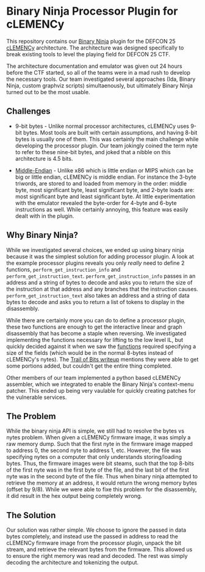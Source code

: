 # Binary Ninja Processor Plugin for cLEMENCy

This repository contains our [Binary Ninja](https://binary.ninja/) plugin for
the DEFCON 25 [cLEMENCy](https://github.com/legitbs/cLEMENCy) architecture.  The
architecture was designed specifically to break existing tools to level the 
playing field for DEFCON 25 CTF.

The architecture documentation and emulator was given out 24 hours before the
CTF started, so all of the teams were in a mad rush to develop the necessary
tools. Our team investigated several approaches (Ida, Binary Ninja, custom
graphviz scripts) simultaenously, but ultimately Binary Ninja turned out to be
the most usable.

## Challenges

* 9-bit bytes - Unlike normal processor architectures, cLEMENCy uses 9-bit bytes. 
Most tools are built with certain assumptions, and having 8-bit bytes is usually
one of them.  This was certainly the main challenge while developing the
processor plugin.  Our team jokingly coined the term nyte to refer to these
nine-bit bytes, and joked that a nibble on this architecture is 4.5 bits.

* [Middle-Endian](https://en.wikipedia.org/wiki/Endianness#Middle-endian) -
Unlike x86 which is little endian or MIPS which can be big or little endian,
cLEMENCy is middle endian.  For instance the 3-byte triwords, are stored to and
loaded from memory in the order: middle byte, most significant byte, least
significant byte, and 2-byte loads are: most significant byte and least
significant byte.  At little experimentation with the emulator revealed the
byte-order for 4-byte and 6-byte instructions as well.  While certainly
annoying, this feature was easily dealt with in the plugin.

## Why Binary Ninja?

While we investigated several choices, we ended up using binary ninja because
it was the simplest solution for adding processor plugin.  A look at the
example processor plugins reveals you only *really* need to define 2 functions,
`perform_get_instruction_info` and `perform_get_instruction_text`.
`perform_get_instruction_info` passes in an address and a string of bytes to
decode and asks you to return the size of the instruction at that address and
any branches that the instruction causes.  `perform_get_instruction_text` also
takes an address and a string of data bytes to decode and asks you to return a
list of tokens to display in the disassembly.

While there are certainly more you can do to define a processor plugin, these
two functions are enough to get the interactive linear and graph disassembly
that has become a staple when reversing.  We investigated implementing the
functions necessary for lifting to the low level IL, but quickly decided against
it when we saw the
[functions](https://api.binary.ninja/binaryninja.lowlevelil-module.html)
required specifying a size of the fields (which would be in the normal 8-bytes
instead of cLEMENCy's nytes).  The [Trail of Bits writeup](https://blog.trailofbits.com/2017/07/30/an-extra-bit-of-analysis-for-clemency/)
mentions they were able to get some portions added, but couldn't get the entire thing completed.

Other members of our team implemented a python based cLEMENCy assembler, which
we integrated to enable the Binary Ninja's context-menu patcher.  This ended up
being very vaulable for quickly creating patches for the vulnerable services.

## The Problem

While the binary ninja API is simple, we still had to resolve the bytes vs nytes
problem. When given a cLEMENCy firmware image, it was simply a raw memory dump.
Such that the first nyte in the firmware image mapped to address 0, the second
nyte to address 1, etc.  However, the file was specifying nytes on a computer
that only understands storing/loading bytes.  Thus, the firmware images were
bit steams, such that the top 8-bits of the first nyte was in the first byte of
the file, and the last bit of the first nyte was in the second byte of the file.
Thus when binary ninja attempted to retrieve the memory at an address, it would
return the wrong memory bytes (offset by 9/8). While we were able to fixe this
problem for the disassembly, it did result in the hex output being completely
wrong.

## The Solution

Our solution was rather simple.  We choose to ignore the passed in data bytes
completely, and instead use the passed in address to read the cLEMENCy firmware
image from the processor plugin, unpack the bit stream, and retrieve the
relevant bytes from the firmware.  This allowed us to ensure the right memory
was read and decoded.  The rest was simply decoding the architecture and
tokenizing the output.


